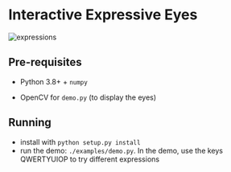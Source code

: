 # Interactive Expressive Eyes

![expressions](https://user-images.githubusercontent.com/51151059/132763601-ae5e1f1b-7563-46aa-b82b-4d0e52f4f538.gif)

## Pre-requisites

- Python 3.8+ + `numpy`

+ OpenCV for `demo.py` (to display the eyes)

## Running

- install with `python setup.py install`
- run the demo: `./examples/demo.py`. In the demo, use the keys QWERTYUIOP to
  try different expressions





